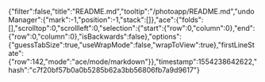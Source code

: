 {"filter":false,"title":"README.md","tooltip":"/photoapp/README.md","undoManager":{"mark":-1,"position":-1,"stack":[]},"ace":{"folds":[],"scrolltop":0,"scrollleft":0,"selection":{"start":{"row":0,"column":0},"end":{"row":0,"column":0},"isBackwards":false},"options":{"guessTabSize":true,"useWrapMode":false,"wrapToView":true},"firstLineState":{"row":142,"mode":"ace/mode/markdown"}},"timestamp":1554238642622,"hash":"c7f20bf57b0a0b5285b62a3bb56806fb7a9d9617"}